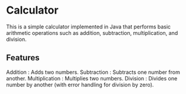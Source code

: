 # Calculator

This is a simple calculator implemented in Java that performs basic
arithmetic operations such as addition, subtraction, multiplication, and
division.

## Features

Addition : Adds two numbers.
Subtraction : Subtracts one number from another.
Multiplication : Multiplies two numbers.
Division : Divides one number by another (with error handling for division by zero).